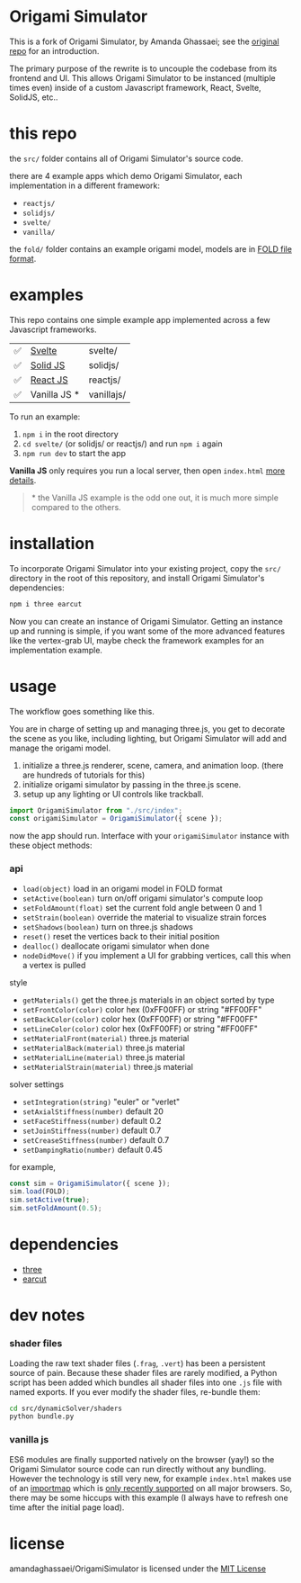 # Origami Simulator

This is a fork of Origami Simulator, by Amanda Ghassaei; see the [original repo](https://github.com/amandaghassaei/OrigamiSimulator) for an introduction.

The primary purpose of the rewrite is to uncouple the codebase from its frontend and UI. This allows Origami Simulator to be instanced (multiple times even) inside of a custom Javascript framework, React, Svelte, SolidJS, etc..

# this repo

the `src/` folder contains all of Origami Simulator's source code.

there are 4 example apps which demo Origami Simulator, each implementation in a different framework:

- `reactjs/`
- `solidjs/`
- `svelte/`
- `vanilla/`

the `fold/` folder contains an example origami model, models are in [FOLD file format](https://github.com/edemaine/FOLD/).

# examples

This repo contains one simple example app implemented across a few Javascript frameworks.

|   |   |   |
|---|---|---|
| ✅ | [Svelte](https://svelte.dev) | svelte/ |
| ✅ | [Solid JS](https://www.solidjs.com/) | solidjs/ |
| ✅ | [React JS](https://reactjs.org/) | reactjs/ |
| ✅ | Vanilla JS \* | vanillajs/ |

To run an example:

1. `npm i` in the root directory
2. `cd svelte/` (or solidjs/ or reactjs/) and run `npm i` again
3. `npm run dev` to start the app

**Vanilla JS** only requires you run a local server, then open `index.html` [more details](#vanilla-js).

> \* the Vanilla JS example is the odd one out, it is much more simple compared to the others.

# installation

To incorporate Origami Simulator into your existing project, copy the `src/` directory in the root of this repository, and install Origami Simulator's dependencies:

```bash
npm i three earcut
```

Now you can create an instance of Origami Simulator. Getting an instance up and running is simple, if you want some of the more advanced features like the vertex-grab UI, maybe check the framework examples for an implementation example.

# usage

The workflow goes something like this.

You are in charge of setting up and managing three.js, you get to decorate the scene as you like, including lighting, but Origami Simulator will add and manage the origami model.

1. initialize a three.js renderer, scene, camera, and animation loop. (there are hundreds of tutorials for this)
2. initialize origami simulator by passing in the three.js scene.
3. setup up any lighting or UI controls like trackball.

```js
import OrigamiSimulator from "./src/index";
const origamiSimulator = OrigamiSimulator({ scene });
```

now the app should run. Interface with your `origamiSimulator` instance with these object methods:

### api

- `load(object)` load in an origami model in FOLD format
- `setActive(boolean)` turn on/off origami simulator's compute loop
- `setFoldAmount(float)` set the current fold angle between 0 and 1
- `setStrain(boolean)` override the material to visualize strain forces
- `setShadows(boolean)` turn on three.js shadows
- `reset()` reset the vertices back to their initial position
- `dealloc()` deallocate origami simulator when done
- `nodeDidMove()` if you implement a UI for grabbing vertices, call this when a vertex is pulled

style

- `getMaterials()` get the three.js materials in an object sorted by type
- `setFrontColor(color)` color hex (0xFF00FF) or string "#FF00FF"
- `setBackColor(color)` color hex (0xFF00FF) or string "#FF00FF"
- `setLineColor(color)` color hex (0xFF00FF) or string "#FF00FF"
- `setMaterialFront(material)` three.js material
- `setMaterialBack(material)` three.js material
- `setMaterialLine(material)` three.js material
- `setMaterialStrain(material)` three.js material

solver settings

- `setIntegration(string)` "euler" or "verlet"
- `setAxialStiffness(number)` default 20
- `setFaceStiffness(number)` default 0.2
- `setJoinStiffness(number)` default 0.7
- `setCreaseStiffness(number)` default 0.7
- `setDampingRatio(number)` default 0.45

for example,

```js
const sim = OrigamiSimulator({ scene });
sim.load(FOLD);
sim.setActive(true);
sim.setFoldAmount(0.5);
```

# dependencies

- [three](https://www.npmjs.com/package/three)
- [earcut](https://www.npmjs.com/package/earcut)

# dev notes

### shader files

Loading the raw text shader files (`.frag`, `.vert`) has been a persistent source of pain. Because these shader files are rarely modified, a Python script has been added which bundles all shader files into one `.js` file with named exports. If you ever modify the shader files, re-bundle them:

```bash
cd src/dynamicSolver/shaders
python bundle.py
```

### vanilla js

ES6 modules are finally supported natively on the browser (yay!) so the Origami Simulator source code can run directly without any bundling. However the technology is still very new, for example `index.html` makes use of an [importmap](https://developer.mozilla.org/en-US/docs/Web/HTML/Element/script/type/importmap) which is [only recently supported](https://caniuse.com/?search=importmap) on all major browsers. So, there may be some hiccups with this example (I always have to refresh one time after the initial page load).

# license

amandaghassaei/OrigamiSimulator is licensed under the [MIT License](https://github.com/amandaghassaei/OrigamiSimulator/blob/main/LICENSE)
